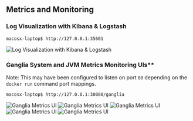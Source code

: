 ## Metrics and Monitoring
### Log Visualization with Kibana & Logstash
```
macosx-laptop$ http://127.0.0.1:35601
```
![Log Visualization with Kibana & Logstash](https://s3.amazonaws.com/fluxcapacitor.com/img/flux-kibana.png)

### Ganglia System and JVM Metrics Monitoring UIs**
Note:  This may have been configured to listen on port `80` depending on the `docker run` command port mappings.
```
macosx-laptop$ http://127.0.0.1:30080/ganglia
```
![Ganglia Metrics UI](https://s3.amazonaws.com/fluxcapacitor.com/img/flux-ganglia-1.png)
![Ganglia Metrics UI](https://s3.amazonaws.com/fluxcapacitor.com/img/flux-ganglia-2.png)
![Ganglia Metrics UI](https://s3.amazonaws.com/fluxcapacitor.com/img/flux-ganglia-3.png)
![Ganglia Metrics UI](https://s3.amazonaws.com/fluxcapacitor.com/img/flux-ganglia-4.png)
![Ganglia Metrics UI](https://s3.amazonaws.com/fluxcapacitor.com/img/flux-ganglia-5.png)

